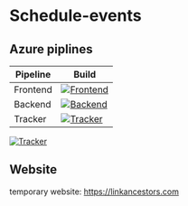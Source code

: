# Schedule-events

## Azure piplines

| Pipeline | Build |
| ------- | ------- |
| Frontend | [![Frontend](https://dev.azure.com/berthel0802/Schedule-Events-Pipeline/_apis/build/status/Schedule-Events-Frontend?branchName=master)](https://dev.azure.com/berthel0802/Schedule-Events-Pipeline/_build/latest?definitionId=15&branchName=master)
 | Backend | [![Backend](https://dev.azure.com/berthel0802/Schedule-Events-Pipeline/_apis/build/status/Schedule-Events-Backend?branchName=master)](https://dev.azure.com/berthel0802/Schedule-Events-Pipeline/_build/latest?definitionId=13&branchName=master)
 | Tracker | [![Tracker](https://dev.azure.com/berthel0802/Schedule-Events-Pipeline/_apis/build/status/Schedule-Events-Track?branchName=master)](https://dev.azure.com/berthel0802/Schedule-Events-Pipeline/_build/latest?definitionId=12&branchName=master)

[![Tracker](https://vsrm.dev.azure.com/berthel0802/_apis/public/Release/badge/b38b0197-b34b-434f-8893-9c3615d48330/3/3)](https://vsrm.dev.azure.com/berthel0802/_apis/public/Release/badge/b38b0197-b34b-434f-8893-9c3615d48330/3/3)

## Website

temporary website: https://linkancestors.com
